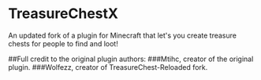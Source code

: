 # TreasureChestX

An updated fork of a plugin for Minecraft that let's you create treasure chests for people to find and loot!

##Full credit to the original plugin authors:
###Mtihc, creator of the original plugin.
###Wolfezz, creator of TreasureChest-Reloaded fork.
